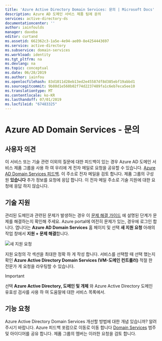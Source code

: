 ```yaml
---
title: 'Azure Active Directory Domain Services: 문의 | Microsoft Docs'
description: Azure AD 도메인 서비스 제품 팀에 문의
services: active-directory-ds
documentationcenter: ''
author: iainfoulds
manager: daveba
editor: curtand
ms.assetid: 662362c3-1a5e-4e94-ae09-8e4254443697
ms.service: active-directory
ms.subservice: domain-services
ms.workload: identity
ms.tgt_pltfrm: na
ms.devlang: na
ms.topic: conceptual
ms.date: 06/28/2019
ms.author: iainfou
ms.openlocfilehash: 83d1011d28eb13ed2e45587df8d385ebf19abbd1
ms.sourcegitcommit: 9b80d1e560b02f74d2237489fa1c6eb7eca5ee10
ms.translationtype: MT
ms.contentlocale: ko-KR
ms.lasthandoff: 07/01/2019
ms.locfileid: "67483325"
---
```

# <a name="azure-ad-domain-services---contact-us"></a>Azure AD Domain Services - 문의

## <a name="feedback"></a>사용자 의견
이 서비스 또는 기술 관련 이외의 질문에 대한 피드백이 있는 경우 Azure AD 도메인 서비스 제품 그룹을 사용 하 여 우리에 게 전자 메일로 요청을 공유할 수 있습니다. [Azure AD Domain Services 피드백](mailto:aaddsfb@microsoft.com). 이 주소로 전자 메일을 검토 합니다. 제품 그룹의 구성원 **있습니다** 추가 정보를 요청에 응답 합니다. 이 전자 메일 주소로 기술 지원에 대한 요청에 응답 하지 않습니다.

## <a name="technical-assistance"></a>기술 지원
관리된 도메인과 관련된 문제가 발생하는 경우 이 [문제 해결 가이드](troubleshoot.md) 에 설명된 단계가 문제를 해결하는지 확인해 주세요. Azure portal에 여전히 문제가 있는, 경우에 로그인 합니다. 엽니다는 **Azure AD Domain Services** 홈 페이지 및 선택 **새 지원 요청** 아래의 작업 창에서 **지원 + 문제 해결**합니다.

![새 지원 요청](./media/contact-us/supportRequest.png) 

지원 요청의 각 섹션을 최대한 정확 하 게 작성 합니다. 서비스를 선택할 때 선택 했는지 확인 **Azure Active Directory Domain Services (VM-도메인 컨트롤러)** 적절 한 전문가 게 요청을 라우팅할 수 있습니다.

> [!IMPORTANT]
> 선택 **Azure Active Directory, 도메인 및 개체** 와 Azure Active Directory 도메인 유효성 검사를 사용 하 여 도움말에 대한 서비스 목록에서.
>
> 

## <a name="feature-requests"></a>기능 요청
Azure Active Directory Domain Services 개선할 방법에 대한 개념 있습니까? 알려주시기 바랍니다. Azure 피드백 포럼으로 이동로 이동 합니다 [Domain Services](https://feedback.azure.com/forums/169401-azure-active-directory?category_id=160593) 범주 및 아이디어를 공유 합니다. 제품 그룹의 멤버는 이러한 요청을 검토 합니다.

